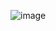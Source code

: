 ![image](https://user-images.githubusercontent.com/106613839/224521502-3e34f07d-db5f-414b-bdee-0462f77b612c.png)

